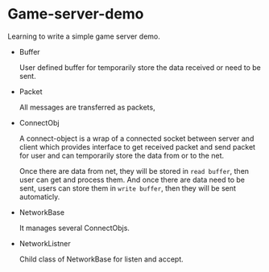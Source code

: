 # Game-server-demo
Learning to write a simple game server demo.

* Buffer

    User defined buffer for temporarily store the data received or need to be sent.

* Packet

    All messages are transferred as packets, 

* ConnectObj

    A connect-object is a wrap of a connected socket between server and client which provides interface to get received packet and send packet for user and can temporarily store the data from or to the net.

    Once there are data from net, they will be stored in `read buffer`, then user can get and process them. And once there are data need to be sent, users can store them in `write buffer`, then they will be sent automaticly.

* NetworkBase

    It manages several ConnectObjs.

* NetworkListner

    Child class of NetworkBase for listen and accept.
